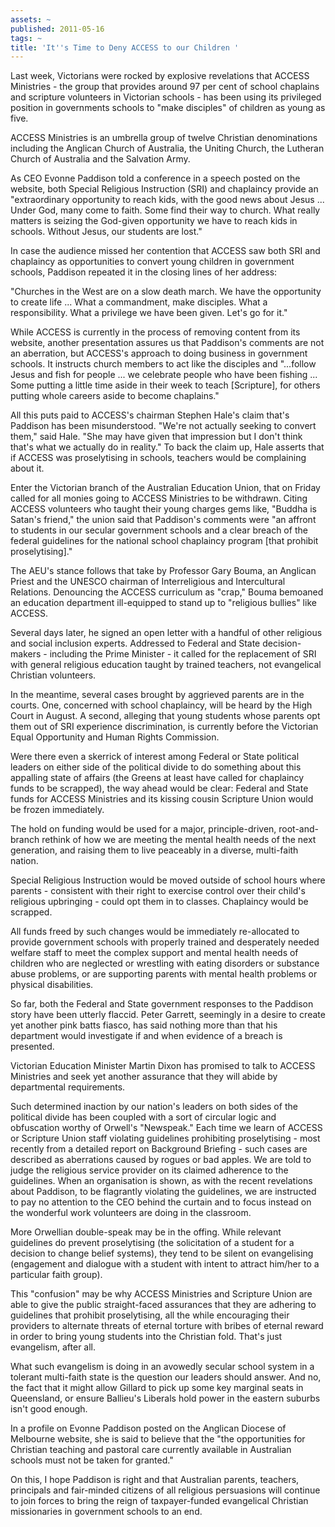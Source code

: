 ```yaml
---
assets: ~
published: 2011-05-16
tags: ~
title: 'It''s Time to Deny ACCESS to our Children '
---
```

Last week, Victorians were rocked by explosive revelations that ACCESS Ministries - the group that provides around 97 per cent of school chaplains and scripture volunteers in Victorian schools - has been using its privileged position in governments schools to "make disciples" of children as young as five.

ACCESS Ministries is an umbrella group of twelve Christian denominations including the Anglican Church of Australia, the Uniting Church, the Lutheran Church of Australia and the Salvation Army.

As CEO Evonne Paddison told a conference in a speech posted on the website, both Special Religious Instruction (SRI) and chaplaincy provide an
"extraordinary opportunity to reach kids, with the good news about Jesus ... Under God, many come to faith. Some find their way to church. What really matters is seizing the God-given opportunity we have to reach kids in schools. Without Jesus, our students are lost."

In case the audience missed her contention that ACCESS saw both SRI and chaplaincy as opportunities to convert young children in government schools, Paddison repeated it in the closing lines of her address:

"Churches in the West are on a slow death march. We have the opportunity to create life ... What a commandment, make disciples. What a responsibility. What a privilege we have been given. Let's go for it."

While ACCESS is currently in the process of removing content from its website, another presentation assures us that Paddison's comments are not an aberration, but ACCESS's approach to doing business in government schools. It instructs church members to act like the disciples and "...follow Jesus and fish for people ... we celebrate people who have been fishing ... Some putting a little time aside in their week to teach [Scripture], for others putting whole careers aside to become chaplains."

All this puts paid to ACCESS's chairman Stephen Hale's claim that's Paddison has been misunderstood. "We're not actually seeking to convert them," said Hale. "She may have given that impression but I don't think that's what we actually do in reality." To back the claim up, Hale asserts that if ACCESS was proselytising in schools, teachers would be complaining about it.

Enter the Victorian branch of the Australian Education Union, that on Friday called for all monies going to ACCESS Ministries to be withdrawn. Citing ACCESS volunteers who taught their young charges gems like, "Buddha is Satan's friend," the union said that Paddison's comments were
"an affront to students in our secular government schools and a clear breach of the federal guidelines for the national school chaplaincy program [that prohibit proselytising]."

The AEU's stance follows that take by Professor Gary Bouma, an Anglican Priest and the UNESCO chairman of Interreligious and Intercultural Relations. Denouncing the ACCESS curriculum as "crap," Bouma bemoaned an education department ill-equipped to stand up to "religious bullies" like ACCESS.

Several days later, he signed an open letter with a handful of other religious and social inclusion experts. Addressed to Federal and State decision-makers - including the Prime Minister - it called for the replacement of SRI with general religious education taught by trained teachers, not evangelical Christian volunteers.

In the meantime, several cases brought by aggrieved parents are in the courts. One, concerned with school chaplaincy, will be heard by the High Court in August. A second, alleging that young students whose parents opt them out of SRI experience discrimination, is currently before the Victorian Equal Opportunity and Human Rights Commission.

Were there even a skerrick of interest among Federal or State political leaders on either side of the political divide to do something about this appalling state of affairs (the Greens at least have called for chaplaincy funds to be scrapped), the way ahead would be clear: Federal and State funds for ACCESS Ministries and its kissing cousin Scripture Union would be frozen immediately.

The hold on funding would be used for a major, principle-driven, root-and-branch rethink of how we are meeting the mental health needs of the next generation, and raising them to live peaceably in a diverse, multi-faith nation.

Special Religious Instruction would be moved outside of school hours where parents - consistent with their right to exercise control over their child's religious upbringing - could opt them in to classes. Chaplaincy would be scrapped.

All funds freed by such changes would be immediately re-allocated to provide government schools with properly trained and desperately needed welfare staff to meet the complex support and mental health needs of children who are neglected or wrestling with eating disorders or substance abuse problems, or are supporting parents with mental health problems or physical disabilities.

So far, both the Federal and State government responses to the Paddison story have been utterly flaccid. Peter Garrett, seemingly in a desire to create yet another pink batts fiasco, has said nothing more than that his department would investigate if and when evidence of a breach is presented.

Victorian Education Minister Martin Dixon has promised to talk to ACCESS Ministries and seek yet another assurance that they will abide by departmental requirements.

Such determined inaction by our nation's leaders on both sides of the political divide has been coupled with a sort of circular logic and obfuscation worthy of Orwell's "Newspeak."
Each time we learn of ACCESS or Scripture Union staff violating guidelines prohibiting proselytising - most recently from a detailed report on Background Briefing - such cases are described as aberrations caused by rogues or bad apples. We are told to judge the religious service provider on its claimed adherence to the guidelines. When an organisation is shown, as with the recent revelations about Paddison, to be flagrantly violating the guidelines, we are instructed to pay no attention to the CEO behind the curtain and to focus instead on the wonderful work volunteers are doing in the classroom.

More Orwellian double-speak may be in the offing. While relevant guidelines do prevent proselytising (the solicitation of a student for a decision to change belief systems), they tend to be silent on evangelising (engagement and dialogue with a student with intent to attract him/her to a particular faith group).

This "confusion" may be why ACCESS Ministries and Scripture Union are able to give the public straight-faced assurances that they are adhering to guidelines that prohibit proselytising, all the while encouraging their providers to alternate threats of eternal torture with bribes of eternal reward in order to bring young students into the Christian fold. That's just evangelism, after all.

What such evangelism is doing in an avowedly secular school system in a tolerant multi-faith state is the question our leaders should answer. And no, the fact that it might allow Gillard to pick up some key marginal seats in Queensland, or ensure Ballieu's Liberals hold power in the eastern suburbs isn't good enough.

In a profile on Evonne Paddison posted on the Anglican Diocese of Melbourne website, she is said to believe that the "the opportunities for Christian teaching and pastoral care currently available in Australian schools must not be taken for granted."

On this, I hope Paddison is right and that Australian parents, teachers, principals and fair-minded citizens of all religious persuasions will continue to join forces to bring the reign of taxpayer-funded evangelical Christian missionaries in government schools to an end.